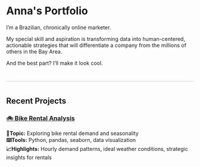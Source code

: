 
# Anna's Portfolio

I’m a Brazilian, chronically online marketer. 

My special skill and aspiration is transforming data into human-centered, actionable strategies that will differentiate a company from the millions of others in the Bay Area. 

And the best part? I’ll make it look cool. 

<hr style="border: none; height: 1px; background-color: #ccc; margin: 40px 0;" />

## Recent Projects

### [🚲 Bike Rental Analysis](./project/bikes1.ipynb)

**📝Topic:** Exploring bike rental demand and seasonality  
**⌨️Tools:** Python, pandas, seaborn, data visualization  
**📈Highlights:** Hourly demand patterns, ideal weather conditions, strategic insights for rentals  
